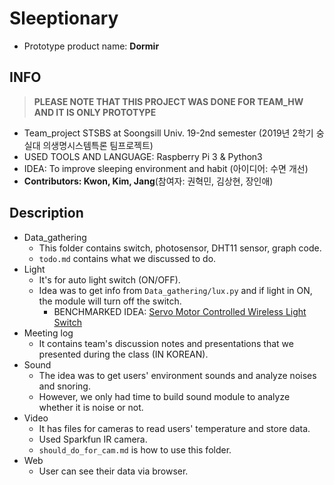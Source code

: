 # Sleeptionary

- Prototype product name: **Dormir**

## INFO

> **PLEASE NOTE THAT THIS PROJECT WAS DONE FOR TEAM_HW AND IT IS ONLY PROTOTYPE**

- Team_project STSBS at Soongsill Univ. 19-2nd semester (2019년 2학기 숭실대 의생명시스템특론 팀프로젝트)
- USED TOOLS AND LANGUAGE: Raspberry Pi 3 & Python3
- IDEA: To improve sleeping environment and habit (아이디어: 수면 개선)
- **Contributors: Kwon, Kim, Jang**(참여자: 권혁민, 김상현, 장인애)

## Description

- Data_gathering
  - This folder contains switch, photosensor, DHT11 sensor, graph code.
  - `todo.md` contains what we discussed to do.
- Light
  - It's for auto light switch (ON/OFF).
  - Idea was to get info from `Data_gathering/lux.py` and if light in ON, the module will turn off the switch.
    - BENCHMARKED IDEA: [Servo Motor Controlled Wireless Light Switch](https://www.deviceplus.com/how-tos/arduino-guide/servo-motor-controlled-wireless-light-switch/
)
- Meeting log
  - It contains team's discussion notes and presentations that we presented during the class (IN KOREAN).
- Sound
  - The idea was to get users' environment sounds and analyze noises and snoring.
  - However, we only had time to build sound module to analyze whether it is noise or not.
- Video
  - It has files for cameras to read users' temperature and store data.
  - Used Sparkfun IR camera.
  - `should_do_for_cam.md` is how to use this folder.
- Web
  - User can see their data via browser.
  
